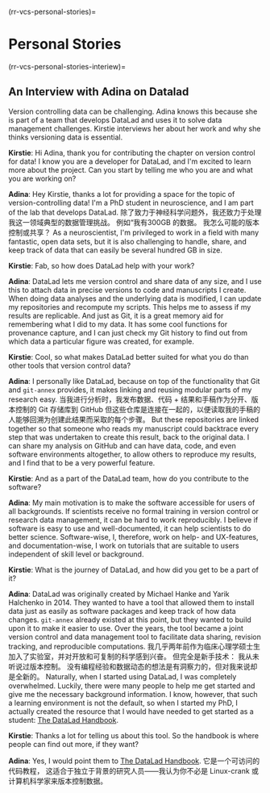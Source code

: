 (rr-vcs-personal-stories)=
# Personal Stories

(rr-vcs-personal-stories-interiew)=
## An Interview with Adina on Datalad

Version controlling data can be challenging. Adina knows this because she is part of a team that develops DataLad and uses it to solve data management challenges. Kirstie interviews her about her work and why she thinks versioning data is essential.


**Kirstie**: Hi Adina, thank you for contributing the chapter on version control for data! I know you are a developer for DataLad, and I'm excited to learn more about the project. Can you start by telling me who you are and what you are working on?

**Adina**: Hey Kirstie, thanks a lot for providing a space for the topic of version-controlling data! I'm a PhD student in neuroscience, and I am part of the lab that develops DataLad. 除了致力于神经科学问题外，我还致力于处理我这一领域典型的数据管理挑战。 例如“我有300GB 的数据。 我怎么可能的版本控制或共享？ As a neuroscientist, I'm privileged to work in a field with many fantastic, open data sets, but it is also challenging to handle, share, and keep track of data that can easily be several hundred GB in size.

**Kirstie**: Fab, so how does DataLad help with your work?

**Adina**: DataLad lets me version control and share data of any size, and I use this to attach data in precise versions to code and manuscripts I create. When doing data analyses and the underlying data is modified, I can update my repositories and recompute my scripts. This helps me to assess if my results are replicable. And just as Git, it is a great memory aid for remembering what I did to my data. It has some cool functions for provenance capture, and I can just check my Git history to find out from which data a particular figure was created, for example.


**Kirstie**: Cool, so what makes DataLad better suited for what you do than other tools that version control data?

**Adina**: I personally like DataLad, because on top of the functionality that Git and `git-annex` provides, it makes linking and reusing modular parts of my research easy. 当我进行分析时，我发布数据、代码 + 结果和手稿作为分开、版本控制的 Git 存储库到 GitHub 但这些仓库是连接在一起的，以便读取我的手稿的人能够回溯为创建此结果而采取的每个步骤。 But these repositories are linked together so that someone who reads my manuscript could backtrace every step that was undertaken to create this result, back to the original data. I can share my analysis on GitHub and can have data, code, and even software environments altogether, to allow others to reproduce my results, and I find that to be a very powerful feature.

**Kirstie**: And as a part of the DataLad team, how do you contribute to the software?

**Adina**: My main motivation is to make the software accessible for users of all backgrounds. If scientists receive no formal training in version control or research data management, it can be hard to work reproducibly. I believe if software is easy to use and well-documented, it can help scientists to do better science. Software-wise, I, therefore, work on help- and UX-features, and documentation-wise, I work on tutorials that are suitable to users independent of skill level or background.

**Kirstie**: What is the journey of DataLad, and how did you get to be a part of it?

**Adina**: DataLad was originally created by Michael Hanke and Yarik Halchenko in 2014. They wanted to have a tool that allowed them to install data just as easily as software packages and keep track of how data changes. `git-annex` already existed at this point, but they wanted to build upon it to make it easier to use. Over the years, the tool became a joint version control and data management tool to facilitate data sharing, revision tracking, and reproducible computations. 我几乎两年前作为临床心理学硕士生加入了实验室，并对开放和可复制的科学感到兴奋。 但完全是新手技术： 我从未听说过版本控制。 没有编程经验和数据动态的想法是有洞察力的，但对我来说却是全新的。 Naturally, when I started using DataLad, I was completely overwhelmed. Luckily, there were many people to help me get started and give me the necessary background information. I know, however, that such a learning environment is not the default, so when I started my PhD, I actually created the resource that I would have needed to get started as a student: [The DataLad Handbook](http://handbook.datalad.org).

**Kirstie**: Thanks a lot for telling us about this tool. So the handbook is where people can find out more, if they want?

**Adina**: Yes, I would point them to [The DataLad Handbook](http://handbook.datalad.org). 它是一个可访问的代码教程， 这适合于独立于背景的研究人员——我认为你不必是 Linux-crank 或计算机科学家来版本控制数据。
